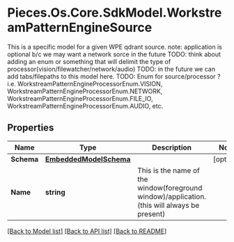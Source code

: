# Pieces.Os.Core.SdkModel.WorkstreamPatternEngineSource
This is a specific model for a given WPE qdrant source.  note: application is optional b/c we may want a network sorce in the future TODO: think about adding an enum or something that will delimit the type of processor(vision/filewatcher/network/audio)  TODO: in the future we can add tabs/filepaths to this model here. TODO: Enum for source/processor ? i.e. WorkstreamPatternEngineProcessorEnum.VISION, WorkstreamPatternEngineProcessorEnum.NETWORK, WorkstreamPatternEngineProcessorEnum.FILE_IO, WorkstreamPatternEngineProcessorEnum.AUDIO, etc.

## Properties

Name | Type | Description | Notes
------------ | ------------- | ------------- | -------------
**Schema** | [**EmbeddedModelSchema**](EmbeddedModelSchema.md) |  | [optional] 
**Name** | **string** | This is the name of the window(foreground window)/application.(this will always be present) | 

[[Back to Model list]](../README.md#documentation-for-models) [[Back to API list]](../README.md#documentation-for-api-endpoints) [[Back to README]](../README.md)

